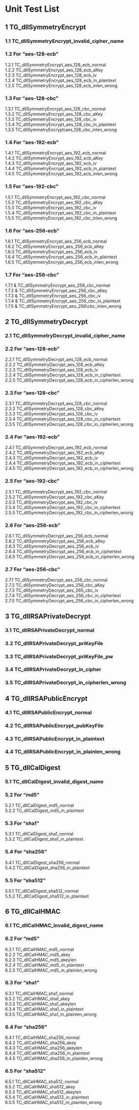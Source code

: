 # Unit Test List

## 1 TG_dllSymmetryEncrypt

### 1.1 TC_dllSymmetryEncrypt_invalid_cipher_name

### 1.2 For “aes-128-ecb” <br>
1.2.1 TC_dllSymmetryEncrypt_aes_128_ecb_normal <br>
1.2.2 TC_dllSymmetryEncrypt_aes_128_ecb_aKey <br>
1.2.3 TC_dllSymmetryEncrypt_aes_128_ecb_iv <br>
1.2.4 TC_dllSymmetryEncrypt_aes_128_ecb_in_plaintext <br>
1.2.5 TC_dllSymmetryEncrypt_aes_128_ecb_inlen_wrong <br>

### 1.3 For “aes-128-cbc”
1.3.1 TC_dllSymmetryEncrypt_aes_128_cbc_normal <br>
1.3.2 TC_dllSymmetryEncrypt_aes_128_cbc_aKey <br>
1.3.3 TC_dllSymmetryEncrypt_aes_128_cbc_iv <br>
1.3.4 TC_dllSymmetryEncrypt_aes_128_cbc_in_plaintext <br>
1.3.5 TC_dllSymmetryEncrypt\aes_128_cbc_inlen_wrong <br>

### 1.4 For “aes-192-ecb”
1.4.1 TC_dllSymmetryEncrypt_aes_192_ecb_normal <br>
1.4.2 TC_dllSymmetryEncrypt_aes_192_ecb_aKey <br>
1.4.3 TC_dllSymmetryEncrypt_aes_192_ecb_iv <br>
1.4.4 TC_dllSymmetryEncrypt_aes_192_ecb_in_plaintext <br>
1.4.5 TC_dllSymmetryEncrypt_aes_192_ecb_inlen_wrong <br>

### 1.5 For “aes-192-cbc”
1.5.1 TC_dllSymmetryEncrypt_aes_192_cbc_normal <br>
1.5.2 TC_dllSymmetryEncrypt_aes_192_cbc_aKey <br>
1.5.3 TC_dllSymmetryEncrypt_aes_192_cbc_iv <br>
1.5.4 TC_dllSymmetryEncrypt_aes_192_cbc_in_plaintext <br>
1.5.5 TC_dllSymmetryEncrypt_aes_192_cbc_inlen_wrong <br>

### 1.6 For “aes-256-ecb”
1.6.1 TC_dllSymmetryEncrypt_aes_256_ecb_normal <br>
1.6.2 TC_dllSymmetryEncrypt_aes_256_ecb_aKey <br>
1.6.3 TC_dllSymmetryEncrypt_aes_256_ecb_iv <br>
1.6.4 TC_dllSymmetryEncrypt_aes_256_ecb_in_plaintext <br>
1.6.5 TC_dllSymmetryEncrypt_aes_256_ecb_inlen_wrong <br>

### 1.7 For “aes-256-cbc”
1.7.1 & TC_dllSymmetryEncrypt_aes_256_cbc_normal <br>
1.7.2 & TC_dllSymmetryEncrypt_aes_256_cbc_aKey <br>
1.7.3 & TC_dllSymmetryEncrypt_aes_256_cbc_iv <br>
1.7.4 & TC_dllSymmetryEncrypt_aes_256_cbc_in_plaintext <br>
1.7.5 & TC_dllSymmetryEncrypt_aes_256\cbc_inlen_wrong <br>

## 2 TG_dllSymmetryDecrypt

###  2.1 TC_dllSymmetryDecrypt_invalid_cipher_name

### 2.2 For “aes-128-ecb”
2.2.1 TC_dllSymmetryDecrypt_aes_128_ecb_normal <br>
2.2.2 TC_dllSymmetryDecrypt_aes_128_ecb_aKey <br>
2.2.3 TC_dllSymmetryDecrypt_aes_128_ecb_iv <br>
2.2.4 TC_dllSymmetryDecrypt_aes_128_ecb_in_ciphertext <br>
2.2.5 TC_dllSymmetryDecrypt_aes_128_ecb_in_cipherlen_wrong <br>

### 2.3 For “aes-128-cbc”
2.3.1 TC_dllSymmetryDecrypt_aes_128_cbc_normal <br>
2.3.2 TC_dllSymmetryDecrypt_aes_128_cbc_aKey <br>
2.3.3 TC_dllSymmetryDecrypt_aes_128_cbc_iv <br>
2.3.4 TC_dllSymmetryDecrypt_aes_128_cbc_in_ciphertext <br>
2.3.5 TC_dllSymmetryDecrypt_aes_128_cbc_in_cipherlen_wrong <br>

### 2.4 For “aes-192-ecb”
2.4.1 TC_dllSymmetryDecrypt_aes_192_ecb_normal <br>
2.4.2 TC_dllSymmetryDecrypt_aes_192_ecb_aKey <br>
2.4.3 TC_dllSymmetryDecrypt_aes_192_ecb_iv <br> 
2.4.4 TC_dllSymmetryDecrypt_aes_192_ecb_in_ciphertext <br>
2.4.5 TC_dllSymmetryDecrypt_aes_192_ecb_in_cipherlen_wrong <br>

### 2.5 For “aes-192-cbc”
2.5.1 TC_dllSymmetryDecrypt_aes_192_cbc_normal <br>
2.5.2 TC_dllSymmetryDecrypt_aes_192_cbc_aKey <br>
2.5.3 TC_dllSymmetryDecrypt_aes_192_cbc_iv <br>
2.5.4 TC_dllSymmetryDecrypt_aes_192_cbc_in_ciphertext <br>
2.5.5 TC_dllSymmetryDecrypt_aes_192_cbc_in_cipherlen_wrong <br>

### 2.6 For “aes-256-ecb”
2.6.1 TC_dllSymmetryDecrypt_aes_256_ecb_normal <br>
2.6.2 TC_dllSymmetryDecrypt_aes_256_ecb_aKey <br>
2.6.3 TC_dllSymmetryDecrypt_aes_256_ecb_iv <br>
2.6.4 TC_dllSymmetryDecrypt_aes_256_ecb_in_ciphertext <br>
2.6.5 TC_dllSymmetryDecrypt_aes_256_ecb_in_cipherlen_wrong <br>

### 2.7 For “aes-256-cbc”
2.7.1 TC_dllSymmetryDecrypt_aes_256_cbc_normal <br>
2.7.2 TC_dllSymmetryDecrypt_aes_256_cbc_aKey <br>
2.7.3 TC_dllSymmetryDecrypt_aes_265_cbc_iv <br>
2.7.4 TC_dllSymmetryDecrypt_aes_256_cbc_in_ciphertext <br>
2.7.5 TC_dllSymmetryDecrypt_aes_256_cbc_in_cipherlen_wrong <br>

## 3 TG_dllRSAPrivateDecrypt

### 3.1 TC_dllRSAPrivateDecrypt_normal 
### 3.2 TC_dllRSAPrivateDecrypt_priKeyFile 
### 3.3 TC_dllRSAPrivateDecrypt_priKeyFile_pw 
### 3.4 TC_dllRSAPrivateDecrypt_in_cipher 
### 3.5 TC_dllRSAPrivateDecrypt_in_cipherlen_wrong 

## 4 TG_dllRSAPublicEncrypt
### 4.1 TC_dllRSAPublicEncrypt_normal 
### 4.2 TC_dllRSAPublicEncrypt_pubKeyFile
### 4.3 TC_dllRSAPublicEncrypt_in_plaintext 
### 4.4 TC_dllRSAPublicEncrypt_in_plainlen\_wrong 

## 5 TG_dllCalDigest
### 5.1 TC_dllCalDigest_invalid_digest_name

### 5.2 For “md5”
5.2.1 TC_dllCalDigest_md5_normal <br>
5.2.2 TC_dllCalDigest_md5_in_plaintext <br>

### 5.3 For “sha1”
5.3.1 TC_dllCalDigest_sha1_normal <br>
5.3.2 TC_dllCalDigest_sha1_in_plaintext <br>

### 5.4 For “sha256”
5.4.1 TC_dllCalDigest_sha256_normal <br>
5.4.2 TC_dllCalDigest_sha256_in_plaintext <br>

### 5.5 For “sha512”
5.5.1 TC_dllCalDigest_sha512_normal <br>
5.5.2 TC_dllCalDigest_sha512_in_plaintext <br>

## 6 TG_dllCalHMAC
### 6.1 TC_dllCalHMAC_invalid_digest_name

### 6.2 For “md5”
6.2.1 TC_dllCalHMAC_md5_normal <br>
6.2.2 TC_dllCalHMAC_md5_akey <br>
6.2.3 TC_dllCalHMAC_md5_akeylen <br>
6.2.4 TC_dllCalHMAC_md5_in_plaintext <br>
6.2.5 TC_dllCalHMAC_md5_in_plainlen_wrong <br>

### 6.3 For “sha1”
6.3.1 TC_dllCalHMAC_sha1_normal <br>
6.3.2 TC_dllCalHMAC_sha1_akey <br>
6.3.3 TC_dllCalHMAC_sha1_akeylen <br>
6.3.4 TC_dllCalHMAC_sha1_in_plaintext <br>
6.3.5 TC_dllCalHMAC_sha1_in_plainlen_wrong <br>

### 6.4 For “sha256”
6.4.1 TC_dllCalHMAC_sha256_normal <br>
6.4.2 TC_dllCalHMAC_sha256_akey <br>
6.4.3 TC_dllCalHMAC_sha256_akeylen <br> 
6.4.4 TC_dllCalHMAC_sha256_in_plaintext <br>
6.4.5 TC_dllCalHMAC_sha256_in_plainlen_wrong <br>

### 6.5 For “sha512”
6.5.1 TC_dllCalHMAC_sha512_normal <br>
6.5.2 TC_dllCalHMAC_sha512_akey <br>
6.5.3 TC_dllCalHMAC_sha512_akeylen <br>
6.5.4 TC_dllCalHMAC_sha512_in_plaintext <br>
6.5.5 TC_dllCalHMAC_sha512_in_plainlen_wrong <br>
